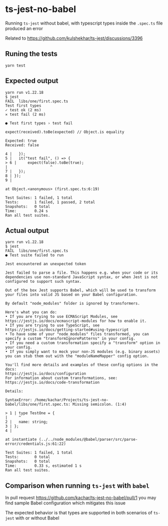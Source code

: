 # ts-jest-no-babel

Running `ts-jest` without babel, with typescript types inside the `.spec.ts` file produced an error

Related to https://github.com/kulshekhar/ts-jest/discussions/3396

## Runing the tests

```
yarn test
```

## Expected output

```
yarn run v1.22.18
$ jest
FAIL  libs/one/first.spec.ts
Test first types
✓ test ok (2 ms)
✕ test fail (2 ms)

● Test first types › test fail

expect(received).toBe(expected) // Object.is equality

Expected: true
Received: false

4 |   });
5 |   it("test fail", () => {
> 6 |     expect(false).toBe(true);
|                   ^
7 |   });
8 | });
9 |

at Object.<anonymous> (first.spec.ts:6:19)

Test Suites: 1 failed, 1 total
Tests:       1 failed, 1 passed, 2 total
Snapshots:   0 total
Time:        0.24 s
Ran all test suites.
```

## Actual output

```
yarn run v1.22.18
$ jest
FAIL  libs/one/first.spec.ts
● Test suite failed to run

Jest encountered an unexpected token

Jest failed to parse a file. This happens e.g. when your code or its dependencies use non-standard JavaScript syntax, or when Jest is not configured to support such syntax.

Out of the box Jest supports Babel, which will be used to transform your files into valid JS based on your Babel configuration.

By default "node_modules" folder is ignored by transformers.

Here's what you can do:
• If you are trying to use ECMAScript Modules, see https://jestjs.io/docs/ecmascript-modules for how to enable it.
• If you are trying to use TypeScript, see https://jestjs.io/docs/getting-started#using-typescript
• To have some of your "node_modules" files transformed, you can specify a custom "transformIgnorePatterns" in your config.
• If you need a custom transformation specify a "transform" option in your config.
• If you simply want to mock your non-JS modules (e.g. binary assets) you can stub them out with the "moduleNameMapper" config option.

You'll find more details and examples of these config options in the docs:
https://jestjs.io/docs/configuration
For information about custom transformations, see:
https://jestjs.io/docs/code-transformation

Details:

SyntaxError: /home/kachar/Projects/ts-jest-no-babel/libs/one/first.spec.ts: Missing semicolon. (1:4)

> 1 | type TestOne = {
|     ^
2 |   name: string;
3 | };
4 |

at instantiate (../../node_modules/@babel/parser/src/parse-error/credentials.js:61:22)

Test Suites: 1 failed, 1 total
Tests:       0 total
Snapshots:   0 total
Time:        0.33 s, estimated 1 s
Ran all test suites.
```


## Comparison when running `ts-jest` with `babel`

In pull request https://github.com/kachar/ts-jest-no-babel/pull/1 you may find sample Babel configuration which mitigates this issue

The expected behavior is that types are supported in both scenarios of `ts-jest` with or without Babel
